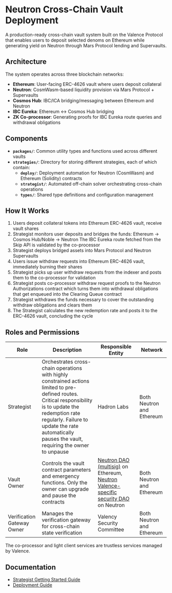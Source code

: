 # Neutron Cross-Chain Vault Deployment

A production-ready cross-chain vault system built on the Valence Protocol that enables users to deposit selected denoms on Ethereum while generating yield on Neutron through Mars Protocol lending and Supervaults.

## Architecture

The system operates across three blockchain networks:
- **Ethereum**: User-facing ERC-4626 vault where users deposit collateral
- **Neutron**: CosmWasm-based liquidity provision via Mars Protocol + Supervaults
- **Cosmos Hub**: IBC/ICA bridging/messaging between Ethereum and Neutron
- **IBC Eureka**: Ethereum ↔ Cosmos Hub bridging
- **ZK Co-processor**: Generating proofs for IBC Eureka route queries and withdrawal obligations

## Components

- **`packages/`**: Common utility types and functions used across different vaults
- **`strategies/`**: Directory for storing different strategies, each of which contain:
  - **`deploy/`**: Deployment automation for Neutron (CosmWasm) and Ethereum (Solidity) contracts
  - **`strategist/`**: Automated off-chain solver orchestrating cross-chain operations
  - **`types/`**: Shared type definitions and configuration management

## How It Works

1. Users deposit collateral tokens into Ethereum ERC-4626 vault, receive vault shares
2. Strategist monitors user deposits and bridges the funds: Ethereum → Cosmos Hub/Noble → Neutron
   The IBC Eureka route fetched from the Skip API is validated by the co-processor
3. Strategist deploys bridged assets into Mars Protocol and Neutron Supervaults
4. Users issue withdraw requests into Ethereum ERC-4626 vault, immediately burning their shares
5. Strategist picks up user withdraw requests from the indexer and posts them to the co-processor
   for validation
6. Strategist posts co-processor withdraw request proofs to the Neutron Authorizations contract
   which turns them into withdrawal obligations that get enqueued into the Clearing Queue contract
7. Strategist withdraws the funds necessary to cover the outstanding withdraw obligations and clears them
8. The Strategist calculates the new redemption rate and posts it to the ERC-4626 vault, concluding
   the cycle

## Roles and Permissions

| Role | Description | Responsible Entity | Network |
|------|-------------|------------|---------|
| Strategist | Orchestrates cross-chain operations with highly constrained actions limited to pre-defined routes. Critical responsibility is to update the redemption rate regularly. Failure to update the rate automatically pauses the vault, requiring the owner to unpause | Hadron Labs | Both Neutron and Ethereum |
| Vault Owner | Controls the vault contract parameters and emergency functions. Only the owner can upgrade and pause the contracts | [Neutron DAO (multisig)](https://app.safe.global/home?safe=eth:0x54a37ac81263C482D6BE56F5Bd796e06e9Afa344) on Ethereum, [Neutron Valence-specific security DAO](https://daodao.zone/dao/neutron1h2lzp88kjk24sf7jfyrpd27xzfp52qerwvyxx2ds23pwavhz72asrpacva/home) on Neutron | Both Neutron and Ethereum |
| Verification Gateway Owner | Manages the verification gateway for cross-chain state verification | Valency Security Committee | Both Neutron and Ethereum |

The co-processor and light client services are trustless services managed by Valence.

## Documentation

- [Strategist Getting Started Guide](./docs/strategist_getting_started.md)
- [Deployment Guide](./docs/deploy_getting_started.md)
